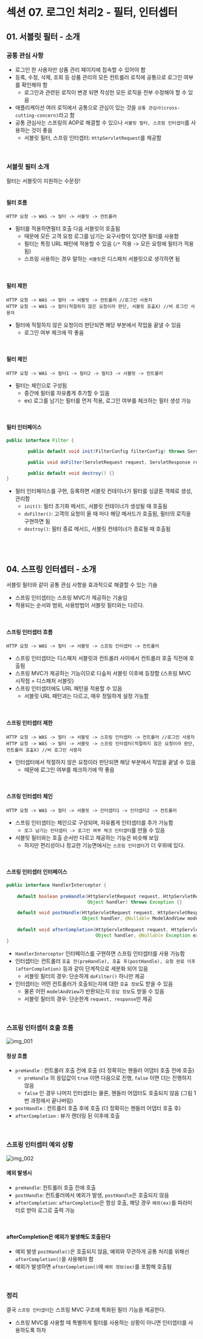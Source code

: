 # 섹션 07. 로그인 처리2 - 필터, 인터셉터
## 01. 서블릿 필터 - 소개
### 공통 관심 사항
- 로그인 한 사용자만 상품 관리 페이지에 접속할 수 있어야 함
- 등록, 수정, 삭제, 조회 등 상품 관리의 모든 컨트롤러 로직에 공통으로 로그인 여부를 확인해야 함
  - 로그인과 관련된 로직이 변경 되면 작성한 모든 로직을 전부 수정해야 할 수 있음
- 애플리케이션 여러 로직에서 공통으로 관심이 있는 것을 `공통 관심사(cross-cutting-concern)`라고 함
- 공통 관심사는 스프링의 AOP로 해결할 수 있으나 `서블릿 필터, 스프링 인터셉터`를 사용하는 것이 좋음
  - 서블릿 필터, 스프링 인터셉터: `HttpServletRequest`를 제공함
<br/>

### 서블릿 필터 소개
필터는 서블릿이 지원하는 수문장!  
<br/>

#### 필터 흐름
```
HTTP 요청 -> WAS -> 필터 -> 서블릿 -> 컨트롤러
```
- 필터를 적용하면필터 호출 다음 서블릿이 호출됨
  - 때문에 모든 고객 요청 로그를 남기는 요구사항이 있다면 필터를 사용함
  - 필터는 특정 URL 패턴에 적용할 수 있음 (`/*` 적용 -> 모든 요청에 필터가 적용됨)
  - 스프링 사용하는 경우 말하는 `서블릿`은 디스패처 서블릿으로 생각하면 됨  
<br/>

#### 필터 제한
```
HTTP 요청 -> WAS -> 필터 -> 서블릿 -> 컨트롤러 //로그인 사용자
HTTP 요청 -> WAS -> 필터(적절하지 않은 요청이라 판단, 서블릿 호출X) //비 로그인 사용자
```
- 필터에 적절하지 않은 요청이라 판단되면 해당 부분에서 작업을 끝낼 수 있음
  - 로그인 여부 체크에 딱 좋음  
<br/>

#### 필터 체인
```
HTTP 요청 -> WAS -> 필터1 -> 필터2 -> 필터3 -> 서블릿 -> 컨트롤러
```
- 필터는 체인으로 구성됨
  - 중간에 필터를 자유롭게 추가할 수 있음
  - ex) 로그를 남기는 필터를 먼저 적용, 로그인 여부를 체크하는 필터 생성 가능  
<br/>

#### 필터 인터페이스
```java
public interface Filter {

        public default void init(FilterConfig filterConfig) throws ServletException {}

        public void doFilter(ServletRequest request, ServletResponse response, FilterChain chain) throws IOException, ServletException;

        public default void destroy() {}
}
```
- 필터 인터페이스를 구현, 등록하면 서블릿 컨테이너가 필터를 싱글톤 객체로 생성, 관리함
  - `init()`: 필터 초기화 메서드, 서블릿 컨테이너가 생성될 때 호출됨
  - `doFilter()`: 고객의 요청이 올 때 마다 해당 메서드가 호출됨, 필터의 로직을 구현하면 됨
  - `destroy()`: 필터 종료 메서드, 서블릿 컨테이너가 종료될 때 호출됨  
<br/><br/><br/>

## 04. 스프링 인터셉터 - 소개
서블릿 필터와 같이 공통 관심 사항을 효과적으로 해결할 수 있는 기술
- 스프링 인터셉터는 스프링 MVC가 제공하는 기술임
- 적용되는 순서와 범위, 사용방법이 서블릿 필터와는 다르다.  
<br/>

#### 스프링 인터셉터 흐름
```
HTTP 요청 -> WAS -> 필터 -> 서블릿 -> 스프링 인터셉터 -> 컨트롤러
```
- 스프링 인터셉터는 디스패처 서블릿과 컨트롤러 사이에서 컨트롤러 호출 직전에 호출됨
- 스프링 MVC가 제공하는 기능이므로 디슾처 서블릿 이후에 등장함 (스프링 MVC 시작점 = 디스패처 서블릿)
- 스프링 인터셉터에도 URL 패턴을 적용할 수 있음
  - 서블릿 URL 패턴과는 다르고, 매우 정밀하게 설정 가능함  
<br/>

#### 스프링 인터셉터 제한
```
HTTP 요청 -> WAS -> 필터 -> 서블릿 -> 스프링 인터셉터 -> 컨트롤러 //로그인 사용자
HTTP 요청 -> WAS -> 필터 -> 서블릿 -> 스프링 인터셉터(적절하지 않은 요청이라 판단, 컨트롤러 호출X) //비 로그인 사용자
```
- 인터셉터에서 적절하지 않은 요청이라 판단되면 해당 부분에서 작업을 끝낼 수 있음
  - 때문에 로그인 여부를 체크하기에 딱 좋음
<br/>

#### 스프링 인터셉터 체인
```
HTTP 요청 -> WAS -> 필터 -> 서블릿 -> 인터셉터1 -> 인터셉터2 -> 컨트롤러
```
- 스프링 인터셉터는 체인으로 구성되며, 자유롭게 인터셉터를 추가 가능함
  - `로그 남기는 인터셉터 -> 로그인 여부 체크 인터셉터`를 만들 수 있음
- 서블릿 필터와는 호출 순서만 다르고 제공하는 기능은 비슷해 보임
  - 하지만 편리성이나 정교한 기능면에서는 `스프링 인터셉터`가 더 우위에 있다.  
<br/>

#### 스프링 인터셉터 인터페이스
```java
public interface HandlerInterceptor {
    
    default boolean preHandle(HttpServletRequest request, HttpServletResponse response, 
                              Object handler) throws Exception {}

    default void postHandle(HttpServletRequest request, HttpServletResponse response, 
                            Object handler, @Nullable ModelAndView modelAndView) throws Exception {}
    
    default void afterCompletion(HttpServletRequest request, HttpServletResponse response,
                                 Object handler, @Nullable Exception ex) throws Exception {}
}
```
- `HandlerInterceptor` 인터페이스를 구현하면 스프링 인터셉터를 사용 가능함
- 인터셉터는 컨트롤러 `호출 전(preHandle), 호출 후(postHandle), 요청 완료 이후(afterCompletion)` 등과 같이 단계적으로 세분화 되어 있음
  - 서블릿 필터의 경우: 단순하게 `doFilter()` 하나만 제공
- 인터셉터는 어떤 컨트롤러가 호출되는지에 대한 `호출 정보`도 받을 수 있음
  - 물론 어떤 `modelAndView`가 반환되는지 `응답 정보`도 받을 수 있음
  - 서블릿 필터의 경우: 단순한게 `request, response`만 제공  
<br/>

### 스프링 인터셉터 호출 흐름
![img_001](img/img_001.jpg)
#### 정상 흐름
- `preHandle` : 컨트롤러 호출 전에 호출 (더 정확히는 핸들러 어댑터 호출 전에 호출)
  - `preHandle` 의 응답값이 `true` 이면 다음으로 진행, `false` 이면 더는 진행하지 않음
  - `false` 인 경우 나머지 인터셉터는 물론, 핸들러 어댑터도 호출되지 않음 (그림 1번 과정에서 끝나버림)
- `postHandle` : 컨트롤러 호출 후에 호출 (더 정확히는 핸들러 어댑터 호출 후)
- `afterCompletion` : 뷰가 렌더링 된 이후에 호출  
<br/>

### 스프링 인터셉터 예외 상황
![img_002](img/img_002.jpg)
#### 예외 발생시
- `preHandle`: 컨트롤러 호출 전에 호출
- `postHandle`: 컨트롤러에서 예외가 발생, `postHandle`은 호출되지 않음
- `afterCompletion`: `afterCompletion`은 항상 호출, 해당 경우 `예외(ex)`를 파라미터로 받아 로그로 출력 가능  
<br/>

#### afterCompletion은 예외가 발생해도 호출된다
- 예외 발생 `postHandle()`은 호출되지 않음, 예외와 무관하게 공통 처리를 위해선 `afterCompletion()`을 사용해야 함
- 예외가 발생하면 `afterCompletion()`에 `예외 정보(ex)`를 포함해 호출됨  
<br/>

### 정리
결국 `스프링 인터셉터`는 스프링 MVC 구조에 특화된 필터 기능을 제공한다.
- 스프링 MVC를 사용할 때 특별하게 필터를 사용하는 상황이 아니면 인터셉터를 사용하도록 하자